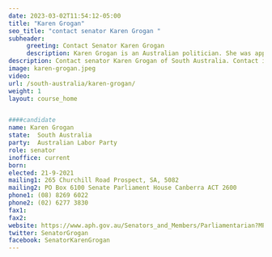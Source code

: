 ```yaml
---
date: 2023-03-02T11:54:12-05:00
title: "Karen Grogan"
seo_title: "contact senator Karen Grogan "
subheader:
     greeting: Contact Senator Karen Grogan
     description: Karen Grogan is an Australian politician. She was appointed as a Senator for South Australia on 21 September 2021, to fill a casual vacancy caused by the death of Alex Gallacher.
description: Contact senator Karen Grogan of South Australia. Contact information for Karen Grogan includes email address, phone number, and mailing address.
image: karen-grogan.jpeg
video:
url: /south-australia/karen-grogan/
weight: 1
layout: course_home


####candidate
name: Karen Grogan
state:	South Australia
party:	Australian Labor Party
role: senator
inoffice: current
born:  
elected: 21-9-2021
mailing1: 265 Churchill Road Prospect, SA, 5082
mailing2: PO Box 6100 Senate Parliament House Canberra ACT 2600
phone1:	(08) 8269 6022
phone2: (02) 6277 3830
fax1:
fax2:
website: https://www.aph.gov.au/Senators_and_Members/Parliamentarian?MPID=296331
twitter: SenatorGrogan
facebook: SenatorKarenGrogan
---
```

